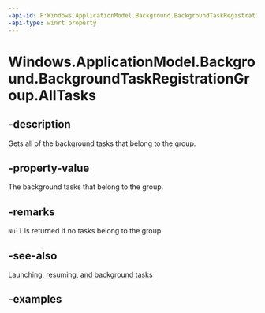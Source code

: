 ```yaml
---
-api-id: P:Windows.ApplicationModel.Background.BackgroundTaskRegistrationGroup.AllTasks
-api-type: winrt property
---
```


<!-- Property syntax.
public IMapView<BackgroundTaskRegistration> AllTasks { get; }
-->

# Windows.ApplicationModel.Background.BackgroundTaskRegistrationGroup.AllTasks

## -description
Gets all of the background tasks that belong to the group.

## -property-value
The background tasks that belong to the group.

## -remarks
`Null` is returned if no tasks belong to the group.

## -see-also
[Launching, resuming, and background tasks](https://docs.microsoft.com/windows/uwp/launch-resume/index)

## -examples
